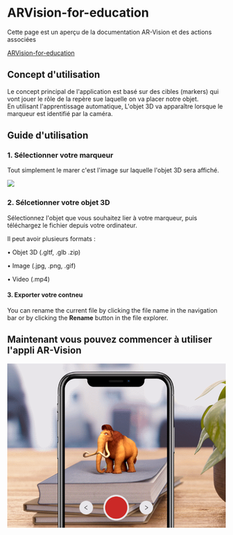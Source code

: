 # ARVision-for-education

Cette page est un aperçu de la documentation AR-Vision et des actions associées

[ARVision-for-education](www.arvision.ml)

## Concept d'utilisation

Le concept principal de l'application est basé sur des cibles (markers) qui vont jouer le rôle de la repère sue laquelle on va placer notre objet.  
En utilisant l'apprentissage automatique, L'objet 3D va apparaître lorsque le marqueur est identifié par la caméra.


## Guide d'utilisation

### 1. Sélectionner votre marqueur

Tout simplement le marer c'est l'image sur laquelle l'objet 3D sera affiché.  
 
![](https://github.com/mechafiki/arvision-for-education/blob/main/arvision.ml/src/assets/images/iaB.gif?raw=true)

###  2. Sélcetionner votre objet 3D

Sélectionnez l'objet que vous souhaitez lier à votre marqueur, puis téléchargez le fichier depuis votre ordinateur.  
  
Il peut avoir plusieurs formats :  
  
• Objet 3D (.gltf, .glb .zip)  
  
• Image (.jpg, .png, .gif)  
  
• Video (.mp4)




#### 3. Exporter votre contneu

You can rename the current file by clicking the file name in the navigation bar or by clicking the **Rename** button in the file explorer.

## Maintenant vous pouvez commencer à utiliser l'appli AR-Vision

![](https://github.com/mechafiki/arvision-for-education/blob/main/arvision.ml/src/assets/images/ar.gif?raw=true)

